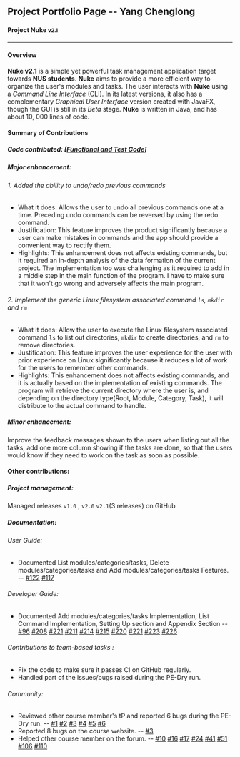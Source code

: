 ## Project Portfolio Page -- Yang Chenglong

#### Project Nuke <small>v2.1</small>

<hr>

#### Overview

**Nuke v2.1** is a simple yet powerful task management application target towards **NUS students**.  **Nuke** aims to provide a more efficient way to organize the user's modules and tasks. The user interacts with **Nuke** using a _Command Line Interface_ (CLI). In its latest versions, it also has a complementary _Graphical User Interface_ version created with JavaFX, though the GUI is still in its _Beta_ stage. **Nuke** is written in Java, and has about 10, 000 lines of code.

#### Summary of Contributions

##### Code contributed: \[[Functional and Test Code](https://nus-cs2113-ay1920s2.github.io/tp-dashboard/#breakdown=true&search=a11riseforme)\]

##### Major enhancement:

###### 1. Added the ability to undo/redo previous commands

- What it does: Allows the user to undo all previous commands one at a time. Preceding undo commands can be reversed by using the redo command.
- Justification: This feature improves the product significantly because a user can make mistakes in commands and the app should provide a convenient way to rectify them.
- Highlights: This enhancement does not affects existing commands, but it required an in-depth analysis of the data formation of the current project. The implementation too was challenging as it required to add in a middle step in the main function of the program. I have to make sure that it won't go wrong and adversely affects the main program.

###### 2. Implement the generic Linux filesystem associated command `ls`, `mkdir` and `rm`

- What it does: Allow the user to execute the Linux filesystem associated command `ls` to list out directories, `mkdir` to create directories, and `rm` to remove directories.
- Justification: This feature improves the user experience for the user with prior experience on Linux significantly because it reduces a lot of work for the users to remember other commands. 
- Highlights: This enhancement does not affects existing commands, and it is actually based on the implementation of existing commands. The program will retrieve the current directory where the user is, and depending on the directory type(Root, Module, Category, Task), it will distribute to the actual command to handle.

##### **Minor enhancement**: 

Improve the feedback messages shown to the users when listing out all the tasks, add one more column showing if the tasks are done, so that the users would know if they need to work on the task as soon as possible.

#### **Other contributions**:

##### Project management:

Managed releases `v1.0` ,  `v2.0`  `v2.1`(3 releases) on GitHub

##### Documentation:

###### User Guide:

-   Documented List modules/categories/tasks, Delete modules/categories/tasks and Add modules/categories/tasks Features. -- [#122](https://github.com/AY1920S2-CS2113T-T13-2/tp/pull/122/commits/cececb821a8e6b54c2abc5da7ed13acf79262c08)  [#117](https://github.com/AY1920S2-CS2113T-T13-2/tp/pull/117/commits/f518160a8b8df0a2e4e7b6d481011b083cbeef40)

###### Developer Guide:

-   Documented Add modules/categories/tasks Implementation, List Command Implementation, Setting Up section and Appendix Section -- [#96](https://github.com/AY1920S2-CS2113T-T13-2/tp/pull/96/commits/6fe3ee74bec8fdb7c8eccca5871e974220200d9c) [#208](https://github.com/AY1920S2-CS2113T-T13-2/tp/pull/208/commits/796f5c9327141c8aedf2001aa92c3546ce2a47a8) [#221](https://github.com/AY1920S2-CS2113T-T13-2/tp/pull/211/commits/71bc5c7c0ee3eaf6e6f8538ebda0635a7267fdfc) [#211](https://github.com/AY1920S2-CS2113T-T13-2/tp/pull/211/commits/71bc5c7c0ee3eaf6e6f8538ebda0635a7267fdfc) [#214](https://github.com/AY1920S2-CS2113T-T13-2/tp/pull/214/commits/652a3e4b1c05dd7f5f5820a7da0451fdccc0d02f) [#215](https://github.com/AY1920S2-CS2113T-T13-2/tp/pull/215/commits) [#220](https://github.com/AY1920S2-CS2113T-T13-2/tp/pull/220/commits) [#221](https://github.com/AY1920S2-CS2113T-T13-2/tp/pull/221/commits) [#223](https://github.com/AY1920S2-CS2113T-T13-2/tp/pull/223/commits) [#226](https://github.com/AY1920S2-CS2113T-T13-2/tp/pull/226/commits) 

###### Contributions to team-based tasks :

- Fix the code  to make sure it passes CI on GitHub regularly.
- Handled part of the issues/bugs raised during the PE-Dry run.

###### Community:

-   Reviewed other course member's tP and reported 6 bugs during the PE-Dry run. -- [#1](https://github.com/A11riseforme/ped/issues/1) [#2](https://github.com/A11riseforme/ped/issues/2) [#3](https://github.com/A11riseforme/ped/issues/3) [#4](https://github.com/A11riseforme/ped/issues/4) [#5](https://github.com/A11riseforme/ped/issues/5) [#6](https://github.com/A11riseforme/ped/issues/6) 
-   Reported 8 bugs on the course website. -- [#3](https://github.com/nus-cs2113-AY1920S2/forum/issues/3)
-   Helped other course member on the forum. -- [#10](https://github.com/nus-cs2113-AY1920S2/forum/issues/10#issuecomment-576370349) [#16](https://github.com/nus-cs2113-AY1920S2/forum/issues/16#issuecomment-578772535) [#17](https://github.com/nus-cs2113-AY1920S2/forum/issues/17#issuecomment-579072279) [#24](https://github.com/nus-cs2113-AY1920S2/forum/issues/24#issuecomment-581422244) [#41](https://github.com/nus-cs2113-AY1920S2/forum/issues/41#issuecomment-591348850) [#51](https://github.com/nus-cs2113-AY1920S2/forum/issues/51#issuecomment-592957231) [#106](https://github.com/nus-cs2113-AY1920S2/forum/issues/106#issuecomment-612346406) [#110](https://github.com/nus-cs2113-AY1920S2/forum/issues/110#issuecomment-612439623)
